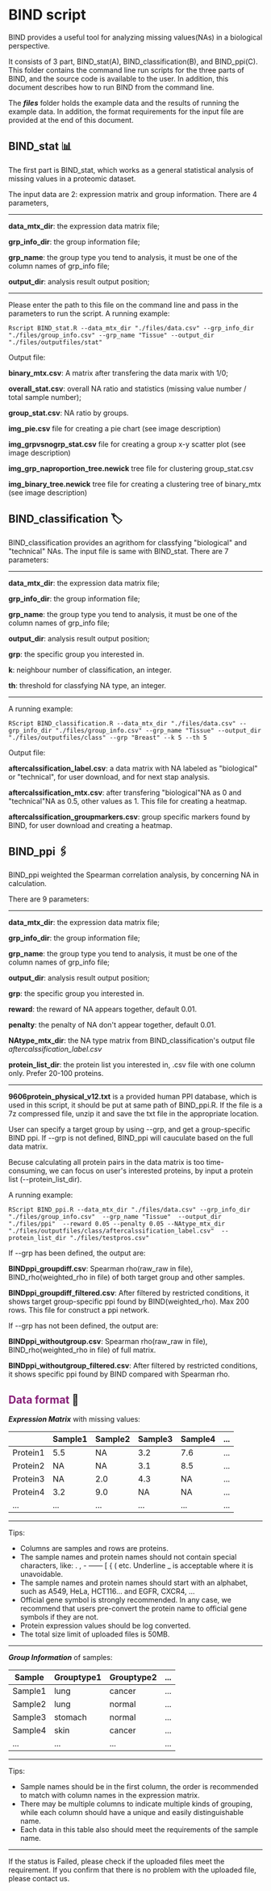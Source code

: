 # BIND script

BIND provides a useful tool for analyzing missing values(NAs) in a biological perspective.

It consists of 3 part, BIND_stat(A), BIND_classification(B), and BIND_ppi(C). This folder contains the command line run scripts for the three parts of BIND, and the source code is available to the user. In addition, this document describes how to run BIND from the command line.

The ***files*** folder holds the example data and the results of running the example data. In addition, the format requirements for the input file are provided at the end of this document.

## BIND_stat 📊

The first part is BIND_stat, which works as a general statistical analysis of missing values in a proteomic dataset.

The input data are 2: expression matrix and group information.
There are 4 parameters,

---
**data_mtx_dir**: the expression data matrix file;

**grp_info_dir**: the group information file;

**grp_name**: the group type you tend to analysis, it must be one of the column names of grp_info file;

**output_dir**: analysis result output position;

---

Please enter the path to this file on the command line and pass in the parameters to run the script.
A running example:

```
Rscript BIND_stat.R --data_mtx_dir "./files/data.csv" --grp_info_dir "./files/group_info.csv" --grp_name "Tissue" --output_dir "./files/outputfiles/stat"
```

Output file:

**binary_mtx.csv**: A matrix after transfering the data marix with 1/0;

**overall_stat.csv**: overall NA ratio and statistics (missing value number / total sample number);

**group_stat.csv**: NA ratio by groups.

**img_pie.csv** file for creating a pie chart (see image description)

**img_grpvsnogrp_stat.csv** file for creating a group x-y scatter plot (see image description)

**img_grp_naproportion_tree.newick** tree file for clustering group_stat.csv

**img_binary_tree.newick** tree file for creating a clustering tree of binary_mtx (see image description)

## BIND_classification 🏷️

BIND_classification provides an agrithom for classfying "biological" and "technical" NAs.
The input file is same with BIND_stat. There are 7 parameters:

---
**data_mtx_dir**: the expression data matrix file;

**grp_info_dir**: the group information file;

**grp_name**: the group type you tend to analysis, it must be one of the column names of grp_info file;

**output_dir**: analysis result output position;

**grp**: the specific group you interested in.

**k**: neighbour number of classification, an integer.

**th**: threshold for classfying NA type, an integer.

---


A running example:

```
RScript BIND_classification.R --data_mtx_dir "./files/data.csv" --grp_info_dir "./files/group_info.csv" --grp_name "Tissue" --output_dir "./files/outputfiles/class" --grp "Breast" --k 5 --th 5
```

Output file:

**aftercalssification_label.csv**: a data matrix with NA labeled as "biological" or "technical", for user download, and for next stap analysis.

**aftercalssification_mtx.csv**: after transfering "biological"NA as 0 and "technical"NA as 0.5, other values as 1. This file for creating a heatmap.

**aftercalssification_groupmarkers.csv**: group specific markers found by BIND, for user download and creating a heatmap.

## BIND_ppi 🖇️

BIND_ppi weighted the Spearman correlation analysis, by concerning NA in calculation. 

There are 9 parameters:

---
**data_mtx_dir**: the expression data matrix file;

**grp_info_dir**: the group information file;

**grp_name**: the group type you tend to analysis, it must be one of the column names of grp_info file;

**output_dir**: analysis result output position;

**grp**: the specific group you interested in.

**reward**: the reward of NA appears together, default 0.01.

**penalty**: the penalty of NA don't appear together, default 0.01.

**NAtype_mtx_dir**: the NA type matrix from BIND_classification's output file *aftercalssification_label.csv*

**protein_list_dir**: the protein list you interested in, .csv file with one column only. Prefer 20-100 proteins.

---

**9606protein_physical_v12.txt** is a provided human PPI database, which is used in this script, it should be put at same path of BIND_ppi.R. If the file is a 7z compressed file, unzip it and save the txt file in the appropriate location.

User can specify a target group by using --grp, and get a group-specific BIND ppi. If --grp is not defined, BIND_ppi will cauculate based on the full data matrix.

Becuse calculating all protein pairs in the data matrix is too time-consuming, we can focus on user's interested proteins, by input a protein list (--protein_list_dir).

A running example:

```
RScript BIND_ppi.R --data_mtx_dir "./files/data.csv" --grp_info_dir "./files/group_info.csv"  --grp_name "Tissue"  --output_dir "./files/ppi"  --reward 0.05 --penalty 0.05 --NAtype_mtx_dir "./files/outputfiles/class/aftercalssification_label.csv"  --protein_list_dir "./files/testpros.csv"
```

If --grp has been defined, the output are:

**BINDppi_groupdiff.csv**: Spearman rho(raw_raw in file), BIND_rho(weighted_rho in file) of both target group and other samples.

**BINDppi_groupdiff_filtered.csv**: After filtered by restricted conditions, it shows target group-specific ppi found by BIND(weighted_rho). Max 200 rows. This file for construct a ppi network.

If --grp has not been defined, the output are:

**BINDppi_withoutgroup.csv**: Spearman rho(raw_raw in file), BIND_rho(weighted_rho in file) of full matrix.

**BINDppi_withoutgroup_filtered.csv**: After filtered by restricted conditions, it shows specific ppi found by BIND compared with Spearman rho. 

## <font color= #871F78>Data format</font> 📝


***Expression Matrix*** with missing values:

|          | Sample1 | Sample2 | Sample3 | Sample4| ... |
| ---      | ---     | ---     | ---     | ---    | --- |
| Protein1 | 5.5     | NA      | 3.2     | 7.6    | ... |
| Protein2 | NA      | NA      | 3.1     | 8.5    | ... |
| Protein3 | NA      | 2.0     | 4.3     | NA     | ... |
| Protein4 | 3.2     | 9.0     | NA      | NA     | ... |
| ...      | ...     |  ...    | ...     | ...    | ... |

---
Tips:

* Columns are samples and rows are proteins.
* The sample names and protein names should not contain special characters, like: . , - —— [ { ( etc. Underline _ is acceptable where it is unavoidable.
* The sample names and protein names should start with an alphabet, such as A549, HeLa, HCT116... and EGFR, CXCR4, ...
* Official gene symbol is strongly recommended. In any case, we recommend that users pre-convert the protein name to official gene symbols if they are not.
* Protein expression values should be log converted.
* The total size limit of uploaded files is 50MB.
---

***Group Information*** of samples:

| Sample  | Grouptype1 | Grouptype2 | ... |
| ---     | ---        | ---        | --- |
| Sample1 | lung       | cancer     | ... |
| Sample2 | lung       | normal     | ... |
| Sample3 | stomach    | normal     | ... |
| Sample4 | skin       | cancer     | ... |
| ...     | ...        | ...        | ... |

---
Tips:

* Sample names should be in the first column, the order is recommended to match with column names in the expression matrix.
* There may be multiple columns to indicate multiple kinds of grouping, while each column should have a unique and easily distinguishable name.
* Each data in this table also should meet the requirements of the sample name.
---


If the status is Failed, please check if the uploaded files meet the requirement. If you confirm that there is no problem with the uploaded file, please contact us.
